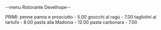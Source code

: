 --menu Ristorante Develhope--

PRIMI:
penne panna e prosciutto - 5.00
gnocchi al ragù - 7.00
tagliolini al tartufo - 8.00
pasta alla Madonia - 12.00
pasta carbonara - 7.00

